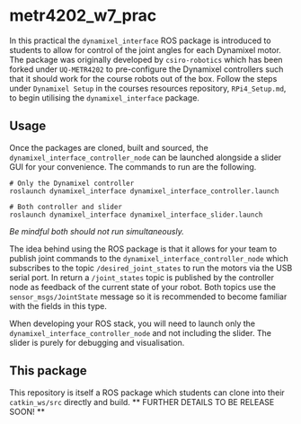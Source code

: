 # metr4202_w7_prac

In this practical the `dynamixel_interface` ROS package is introduced to students to allow for control of the joint angles for each Dynamixel motor. The package was originally developed by `csiro-robotics` which has been forked under `UQ-METR4202` to pre-configure the Dynamixel controllers such that it should work for the course robots out of the box. Follow the steps under `Dynamixel Setup` in the courses resources repository, `RPi4_Setup.md`, to begin utilising the `dynamixel_interface` package.

## Usage

Once the packages are cloned, built and sourced, the `dynamixel_interface_controller_node` can be launched alongside a slider GUI for your convenience. The commands to run are the following.

```SH
# Only the Dynamixel controller
roslaunch dynamixel_interface dynamixel_interface_controller.launch
```

```SH
# Both controller and slider
roslaunch dynamixel_interface dynamixel_interface_slider.launch
```

*Be mindful both should not run simultaneously.*

The idea behind using the ROS package is that it allows for your team to publish joint commands to the `dynamixel_interface_controller_node` which subscribes to the topic `/desired_joint_states` to run the motors via the USB serial port. In return a `/joint_states` topic is published by the controller node as feedback of the current state of your robot. Both topics use the `sensor_msgs/JointState` message so it is recommended to become familiar with the fields in this type.

When developing your ROS stack, you will need to launch only the `dynamixel_interface_controller_node` and not including the slider. The slider is purely for debugging and visualisation.

## This package

This repository is itself a ROS package which students can clone into their `catkin_ws/src` directly and build.
** FURTHER DETAILS TO BE RELEASE SOON! **
